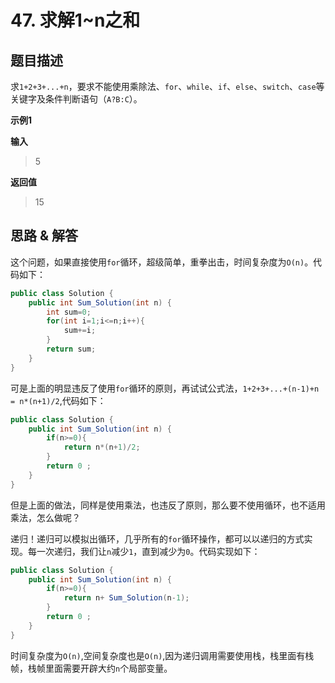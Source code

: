 # 47. 求解1~n之和

## 题目描述
求`1+2+3+...+n`，要求不能使用乘除法、`for`、`while`、`if`、`else`、`switch`、`case`等关键字及条件判断语句（`A?B:C`）。

**示例1**

**输入**
> 5

**返回值**
> 15

## 思路 & 解答

这个问题，如果直接使用`for`循环，超级简单，重拳出击，时间复杂度为`O(n)`。代码如下：
```java
public class Solution {
    public int Sum_Solution(int n) {
        int sum=0;
        for(int i=1;i<=n;i++){
            sum+=i;
        }
        return sum;
    }
}
```

可是上面的明显违反了使用`for`循环的原则，再试试公式法，`1+2+3+...+(n-1)+n = n*(n+1)/2`,代码如下：
```java
public class Solution {
    public int Sum_Solution(int n) {
        if(n>=0){
            return n*(n+1)/2;
        }
        return 0 ;
    }
}
```

但是上面的做法，同样是使用乘法，也违反了原则，那么要不使用循环，也不适用乘法，怎么做呢？

递归！递归可以模拟出循环，几乎所有的`for`循环操作，都可以以递归的方式实现。每一次递归，我们让`n`减少`1`，直到减少为`0`。代码实现如下：
```java
public class Solution {
    public int Sum_Solution(int n) {
        if(n>=0){
            return n+ Sum_Solution(n-1);
        }
        return 0 ;
    }
}
```
时间复杂度为`O(n)`,空间复杂度也是`O(n)`,因为递归调用需要使用栈，栈里面有栈帧，栈帧里面需要开辟大约`n`个局部变量。